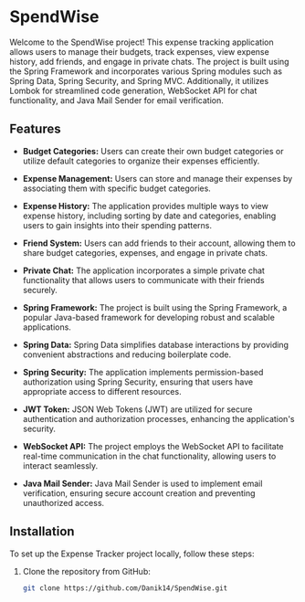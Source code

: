 # SpendWise

Welcome to the SpendWise project! This expense tracking application allows users to manage their budgets, track expenses, view expense history, add friends, and engage in private chats. The project is built using the Spring Framework and incorporates various Spring modules such as Spring Data, Spring Security, and Spring MVC. Additionally, it utilizes Lombok for streamlined code generation, WebSocket API for chat functionality, and Java Mail Sender for email verification.

## Features

- **Budget Categories:** Users can create their own budget categories or utilize default categories to organize their expenses efficiently.

- **Expense Management:** Users can store and manage their expenses by associating them with specific budget categories.

- **Expense History:** The application provides multiple ways to view expense history, including sorting by date and categories, enabling users to gain insights into their spending patterns.

- **Friend System:** Users can add friends to their account, allowing them to share budget categories, expenses, and engage in private chats.

- **Private Chat:** The application incorporates a simple private chat functionality that allows users to communicate with their friends securely.

- **Spring Framework:** The project is built using the Spring Framework, a popular Java-based framework for developing robust and scalable applications.

- **Spring Data:** Spring Data simplifies database interactions by providing convenient abstractions and reducing boilerplate code.

- **Spring Security:** The application implements permission-based authorization using Spring Security, ensuring that users have appropriate access to different resources.

- **JWT Token:** JSON Web Tokens (JWT) are utilized for secure authentication and authorization processes, enhancing the application's security.

- **WebSocket API:** The project employs the WebSocket API to facilitate real-time communication in the chat functionality, allowing users to interact seamlessly.

- **Java Mail Sender:** Java Mail Sender is used to implement email verification, ensuring secure account creation and preventing unauthorized access.

## Installation

To set up the Expense Tracker project locally, follow these steps:

1. Clone the repository from GitHub:

   ```bash
   git clone https://github.com/Danik14/SpendWise.git
